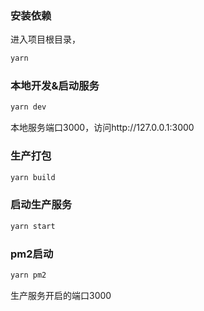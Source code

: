### 安装依赖
进入项目根目录，
```bash
yarn
```

### 本地开发&启动服务

```bash
yarn dev
```
本地服务端口3000，访问http://127.0.0.1:3000


### 生产打包
```bash
yarn build
```

### 启动生产服务
```bash
yarn start
```

### pm2启动
```bash
yarn pm2
```
生产服务开启的端口3000